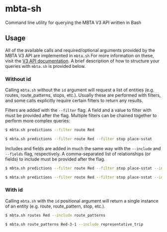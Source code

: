 # mbta-sh

Command line utility for querying the MBTA V3 API written in Bash

## Usage

All of the available calls and required/optional arguments provided by the MBTA
V3 API are implemented in `mbta.sh` For more information on these, visit the
[V3 API documentation](https://api-v3.mbta.com/docs/swagger/index.html). A
brief description of how to structure your queries with `mbta.sh` is provided
below.


### Without id

Calling `mbta.sh` without the `id` argument will request a list of entities
(e.g. routes, route\_patterns, stops, etc.). Usually these are performed with
filters, and some calls explicitly require certain filters to return any
results.

Filters are added with the `--filter` flag. A field and a value to filter with
must be provided after the flag. Multiple filters can be chained together to
perform more complex queries:

```bash
$ mbta.sh predictions --filter route Red

$ mbta.sh predictions --filter route Red --filter stop place-sstat
```

Includes and fields are added in much the same way with the `--include` and
`--fields` flag, respectively. A comma-separated list of relationships (or fields)
to include must be provided after the flag.

```bash
$ mbta.sh predictions --filter route Red --filter stop place-sstat --include trip,vehicle

$ mbta.sh predictions --filter route Red --filter stop place-sstat --include trip,vehicle --fields id
```

### With id

Calling `mbta.sh` with the `id` positional argument will return a single
instance of an entity (e.g. route, route\_pattern, stop, etc.).

```bash
$ mbta.sh routes Red --include route_patterns

$ mbta.sh route_patterns Red-3-1 --include representative_trip
```
